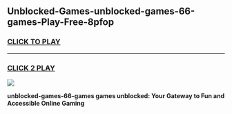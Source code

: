 
## Unblocked-Games-unblocked-games-66-games-Play-Free-8pfop
<h3>
<a href="https://premium76.site?title=unblocked-games-66-games&ref=22A">CLICK TO PLAY</a></h3>
<hr>

<h3>
<a href="https://premium76.site?title=unblocked-games-66-games&ref=22A">CLICK 2 PLAY</a>
  
</h3>

<a href="https://premium76.site?title=unblocked-games-66-games&ref=22A"><img src="https://clearcache.store/games.png"></a>


**unblocked-games-66-games games unblocked: Your Gateway to Fun and Accessible Online Gaming**

